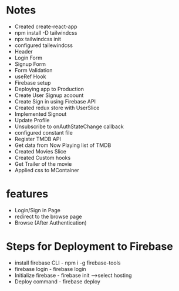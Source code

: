 # Notes
- Created create-react-app
- npm install -D tailwindcss
- npx tailwindcss init
- configured tailewindcss
- Header
- Login Form
- Signup Form
- Form Validation
- useRef Hook
- Firebase setup
- Deploying app to Production
- Create User Signup acoount
- Create Sign in using Firebase API
- Created redux store with UserSlice
- Implemented Signout
- Update Profile
- Unsubscribe to onAuthStateChange callback
- configured constant file
- Register TMDB API
- Get data from Now Playing list of TMDB
- Created Movies Slice
- Created Custom hooks
- Get Trailer of the movie
- Applied css to MContainer



# features
- Login/Sign in Page
- redirect to the browse page
- Browse (After Authentication)

# Steps for Deployment to Firebase
- install firebase CLI - npm i -g firebase-tools
- firebase login - firebase login
- Initialize firebase - firebase init -->select hosting
- Deploy command - firebase deploy
